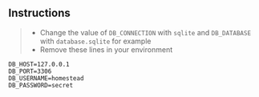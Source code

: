 ## Instructions
> * Change the value of `DB_CONNECTION` with `sqlite` and `DB_DATABASE` with `database.sqlite` for example
> * Remove these lines in your environment
```.env
DB_HOST=127.0.0.1
DB_PORT=3306
DB_USERNAME=homestead
DB_PASSWORD=secret
```
